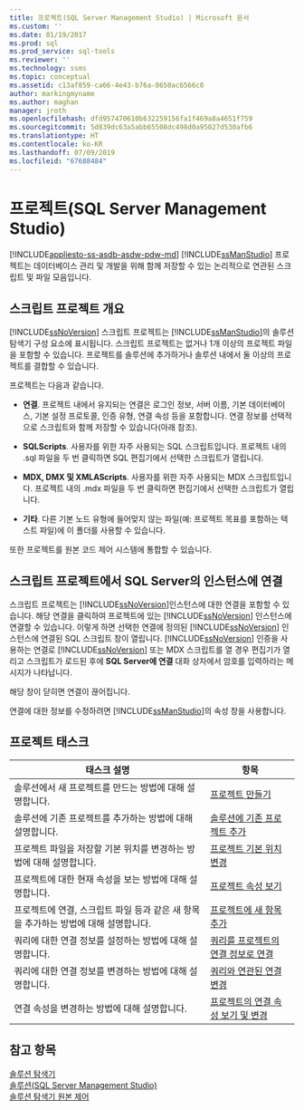 ```yaml
---
title: 프로젝트(SQL Server Management Studio) | Microsoft 문서
ms.custom: ''
ms.date: 01/19/2017
ms.prod: sql
ms.prod_service: sql-tools
ms.reviewer: ''
ms.technology: ssms
ms.topic: conceptual
ms.assetid: c13af859-ca66-4e43-b76a-0650ac6566c0
author: markingmyname
ms.author: maghan
manager: jroth
ms.openlocfilehash: dfd957470610b632259156fa1f469a8a4651f759
ms.sourcegitcommit: 5d839dc63a5abb65508dc498d0a95027d530afb6
ms.translationtype: HT
ms.contentlocale: ko-KR
ms.lasthandoff: 07/09/2019
ms.locfileid: "67688484"
---
```

# <a name="projects-sql-server-management-studio"></a>프로젝트(SQL Server Management Studio)
[!INCLUDE[appliesto-ss-asdb-asdw-pdw-md](../../includes/appliesto-ss-asdb-asdw-pdw-md.md)]
[!INCLUDE[ssManStudio](../../includes/ssmanstudio-md.md)] 프로젝트는 데이터베이스 관리 및 개발을 위해 함께 저장할 수 있는 논리적으로 연관된 스크립트 및 파일 모음입니다.  
  
## <a name="script-project-overview"></a>스크립트 프로젝트 개요  
[!INCLUDE[ssNoVersion](../../includes/ssnoversion-md.md)] 스크립트 프로젝트는 [!INCLUDE[ssManStudio](../../includes/ssmanstudio-md.md)]의 솔루션 탐색기 구성 요소에 표시됩니다. 스크립트 프로젝트는 없거나 1개 이상의 프로젝트 파일을 포함할 수 있습니다. 프로젝트를 솔루션에 추가하거나 솔루션 내에서 둘 이상의 프로젝트를 결합할 수 있습니다.  
  
프로젝트는 다음과 같습니다.  
  
-   **연결**. 프로젝트 내에서 유지되는 연결은 로그인 정보, 서버 이름, 기본 데이터베이스, 기본 설정 프로토콜, 인증 유형, 연결 속성 등을 포함합니다. 연결 정보를 선택적으로 스크립트와 함께 저장할 수 있습니다(아래 참조).  
  
-   **SQLScripts**. 사용자를 위한 자주 사용되는 SQL 스크립트입니다. 프로젝트 내의 .sql 파일을 두 번 클릭하면 SQL 편집기에서 선택한 스크립트가 열립니다.  
  
-   **MDX, DMX 및 XMLAScripts**. 사용자를 위한 자주 사용되는 MDX 스크립트입니다. 프로젝트 내의 .mdx 파일을 두 번 클릭하면 편집기에서 선택한 스크립트가 열립니다.  
  
-   **기타**. 다른 기본 노드 유형에 들어맞지 않는 파일(예: 프로젝트 목표를 포함하는 텍스트 파일)에 이 폴더를 사용할 수 있습니다.  
  
또한 프로젝트를 원본 코드 제어 시스템에 통합할 수 있습니다.  
  
## <a name="connecting-to-an-instance-of-sql-server-from-a-script-project"></a>스크립트 프로젝트에서 SQL Server의 인스턴스에 연결  
스크립트 프로젝트는 [!INCLUDE[ssNoVersion](../../includes/ssnoversion-md.md)]인스턴스에 대한 연결을 포함할 수 있습니다. 해당 연결을 클릭하여 프로젝트에 있는 [!INCLUDE[ssNoVersion](../../includes/ssnoversion-md.md)] 인스턴스에 연결할 수 있습니다. 이렇게 하면 선택한 연결에 정의된 [!INCLUDE[ssNoVersion](../../includes/ssnoversion-md.md)] 인스턴스에 연결된 SQL 스크립트 창이 열립니다. [!INCLUDE[ssNoVersion](../../includes/ssnoversion-md.md)] 인증을 사용하는 연결로 [!INCLUDE[ssNoVersion](../../includes/ssnoversion-md.md)] 또는 MDX 스크립트를 열 경우 편집기가 열리고 스크립트가 로드된 후에 **SQL Server에 연결** 대화 상자에서 암호를 입력하라는 메시지가 나타납니다.  
  
해당 창이 닫히면 연결이 끊어집니다.  
  
연결에 대한 정보를 수정하려면 [!INCLUDE[ssManStudio](../../includes/ssmanstudio-md.md)]의 속성 창을 사용합니다.  
  
## <a name="project-tasks"></a>프로젝트 태스크  
  
|태스크 설명|항목|  
|--------------------|---------|  
|솔루션에서 새 프로젝트를 만드는 방법에 대해 설명합니다.|[프로젝트 만들기](../../ssms/solution/create-a-project.md)|  
|솔루션에 기존 프로젝트를 추가하는 방법에 대해 설명합니다.|[솔루션에 기존 프로젝트 추가](../../ssms/solution/add-an-existing-project-to-a-solution.md)|  
|프로젝트 파일을 저장할 기본 위치를 변경하는 방법에 대해 설명합니다.|[프로젝트 기본 위치 변경](../../ssms/solution/change-the-default-location-for-projects.md)|  
|프로젝트에 대한 현재 속성을 보는 방법에 대해 설명합니다.|[프로젝트 속성 보기](../../ssms/solution/view-project-properties.md)|  
|프로젝트에 연결, 스크립트 파일 등과 같은 새 항목을 추가하는 방법에 대해 설명합니다.|[프로젝트에 새 항목 추가](../../ssms/solution/add-new-items-to-a-project.md)|  
|쿼리에 대한 연결 정보를 설정하는 방법에 대해 설명합니다.|[쿼리를 프로젝트의 연결 정보로 연결](../../ssms/solution/associate-a-query-with-a-connection-in-a-project.md)|  
|쿼리에 대한 연결 정보를 변경하는 방법에 대해 설명합니다.|[쿼리와 연관된 연결 변경](../../ssms/solution/change-the-connection-associated-with-a-query.md)|  
|연결 속성을 변경하는 방법에 대해 설명합니다.|[프로젝트의 연결 속성 보기 및 변경](../../ssms/solution/view-or-change-the-properties-of-a-connection-in-a-project.md)|  
  
## <a name="see-also"></a>참고 항목  
[솔루션 탐색기](../../ssms/solution/solution-explorer.md)  
[솔루션&#40;SQL Server Management Studio&#41;](../../ssms/solution/solutions-sql-server-management-studio.md)  
[솔루션 탐색기 원본 제어](https://msdn.microsoft.com/library/ms173879.aspx)  
  
